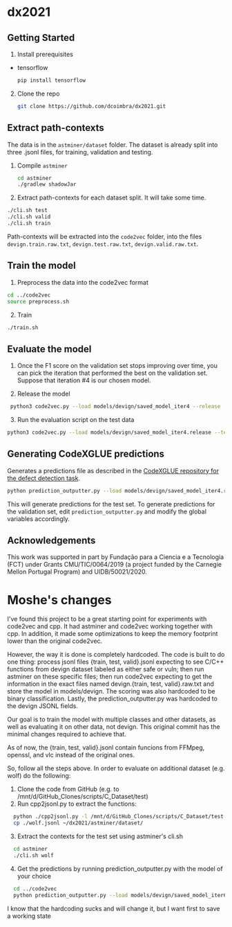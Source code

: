 # dx2021

## Getting Started

1. Install prerequisites

* tensorflow
  ```sh
  pip install tensorflow
  ```

2. Clone the repo
   ```sh
   git clone https://github.com/dcoimbra/dx2021.git
   ```

## Extract path-contexts
The data is in the `astminer/dataset` folder. The dataset is already split into three .jsonl files, for training, validation and testing.

1. Compile `astminer`
   ```sh
   cd astminer
   ./gradlew shadowJar
   ```

2. Extract path-contexts for each dataset split. It will take some time.
  ```sh
  ./cli.sh test
  ./cli.sh valid
  ./cli.sh train
  ```
  
Path-contexts will be extracted into the `code2vec` folder, into the files `devign.train.raw.txt`, `devign.test.raw.txt`, `devign.valid.raw.txt`.
  
## Train the model

1. Preprocess the data into the code2vec format
  ```sh
  cd ../code2vec
  source preprocess.sh
  ```
  
2. Train
  ```sh
  ./train.sh
  ```
  
 ## Evaluate the model
 1. Once the F1 score on the validation set stops improving over time, you can pick the iteration that performed the best on the validation set. Suppose that iteration #4 is our chosen model.
 
 2. Release the model
  ```sh
   python3 code2vec.py --load models/devign/saved_model_iter4 --release
  ```
 
 3. Run the evaluation script on the test data
  ```sh
  python3 code2vec.py --load models/devign/saved_model_iter4.release --test data/devign/devign.test.c2v
  ```
 
 ## Generating CodeXGLUE predictions
 Generates a predictions file as described in the [CodeXGLUE repository for the defect detection task](https://github.com/microsoft/CodeXGLUE/tree/main/Code-Code/Defect-detection).
 ```sh
 python prediction_outputter.py --load models/devign/saved_model_iter4.release # or your chosen iteration
 ```
 This will generate predictions for the test set. To generate predictions for the validation set, edit `prediction_outputter.py` and modify the global variables accordingly. 

## Acknowledgements
This work was supported in part by Fundação para a Ciencia e a Tecnologia (FCT) under Grants CMU/TIC/0064/2019 (a project funded by the Carnegie Mellon Portugal Program) and UIDB/50021/2020.

# Moshe's changes
I've found this project to be a great starting point for experiments with code2vec and cpp. It had astminer and code2vec working together with cpp.
In addition, it made some optimizations to keep the memory footprint lower than the original code2vec.

However, the way it is done is completely hardcoded. The code is built to do one thing: process jsonl files {train, test, valid}.jsonl expecting to see C/C++ functions from devign dataset labeled as either safe or vuln; then run astminer on these specific files; then run code2vec expecting to get the information in the exact files named devign.{train, test, valid}.raw.txt and store the model in models/devign. The scoring was also hardcoded to be binary classification. Lastly, the prediction_outputter.py was hardcoded to the devign JSONL fields.

Our goal is to train the model with multiple classes and other datasets, as well as evaluating it on other data, not devign.
This original commit has the minimal changes required to achieve that.

As of now, the {train, test, valid}.jsonl contain funcions from FFMpeg, openssl, and vlc instead of the original ones.

So, follow all the steps above.
In order to evaluate on additional dataset (e.g. wolf) do the following:
1. Clone the code from GitHub (e.g. to /mnt/d/GitHub_Clones/scripts/C_Dataset/test)
2. Run cpp2jsonl.py to extract the functions:
```sh
  python ./cpp2jsonl.py -l /mnt/d/GitHub_Clones/scripts/C_Dataset/test -jl wolf.jsonl
  cp ./wolf.jsonl ~/dx2021/astminer/dataset/
```
3. Extract the contexts for the test set using astminer's cli.sh
```sh
  cd astminer
  ./cli.sh wolf
```
4. Get the predictions by running prediction_outputter.py with the model of your choice
```sh
  cd ../code2vec
  python prediction_outputter.py --load models/devign/saved_model_iter6.release --set-name wolf
```

I know that the hardcoding sucks and will change it, but I want first to save a working state

